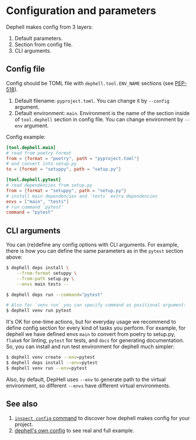 # Configuration and parameters

Dephell makes config from 3 layers:

1. Default parameters.
1. Section from config file.
1. CLI arguments.

## Config file

Config should be TOML file with `dephell.tool.ENV_NAME` sections (see [PEP-518](https://www.python.org/dev/peps/pep-0518/#tool-table)).

1. Default filename: `pyproject.toml`. You can change it by `--config` argument.
1. Default environment: `main`. Environment is the name of the section inside of `tool.dephell` section in config file. You can change environment by `--env` argument.

Config example:

```toml
[tool.dephell.main]
# read from poetry format
from = {format = "poetry", path = "pyproject.toml"}
# and convert into setup.py
to = {format = "setuppy", path = "setup.py"}

[tool.dephell.pytest]
# read dependencies from setup.py
from = {format = "setuppy", path = "setup.py"}
# install main dependencies and `tests` extra dependencies
envs = ["main", "tests"]
# run command `pytest`
command = "pytest"
```

## CLI arguments

You can (re)define any config options with CLI arguments. For example, there is how you can define the same parameters as in the `pytest` section above:

```bash
$ dephell deps install \
    --from-format setuppy \
    --from-path setup.py \
    --envs main tests --

$ dephell deps run --command="pytest"

# Also for `venv run` you can specify command as positional argument:
$ dephell venv run pytest
```

It's OK for one-time actions, but for everyday usage we recommend to define config section for every kind of tasks you perform. For example, for dephell we have defined envs `main` to convert from poetry to setup.py, `flake8` for linting, `pytest` for tests, and `docs` for generating documentation. So, you can install and run test environment for dephell much simpler:

```bash
$ dephell venv create --env=pytest
$ dephell deps install --env=pytest
$ dephell venv run --env=pytest
```

Also, by default, DepHell uses `--env` to generate path to the virtual environment, so different `--envs` have different virtual environments.

## See also

1. [`inspect config` command](cmd-inspect-config) to discover how dephell makes config for your project.
1. [dephell's own config](https://github.com/dephell/dephell/blob/master/pyproject.toml) to see real and full example.
